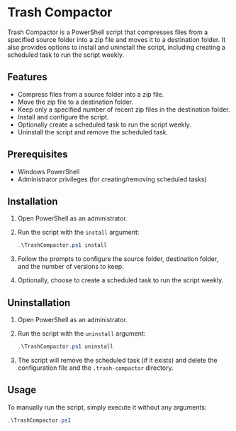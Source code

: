 # Trash Compactor

Trash Compactor is a PowerShell script that compresses files from a specified source folder into a zip file and moves it to a destination folder. It also provides options to install and uninstall the script, including creating a scheduled task to run the script weekly.

## Features

- Compress files from a source folder into a zip file.
- Move the zip file to a destination folder.
- Keep only a specified number of recent zip files in the destination folder.
- Install and configure the script.
- Optionally create a scheduled task to run the script weekly.
- Uninstall the script and remove the scheduled task.

## Prerequisites

- Windows PowerShell
- Administrator privileges (for creating/removing scheduled tasks)

## Installation

1. Open PowerShell as an administrator.
2. Run the script with the `install` argument:

    ```powershell
    .\TrashCompactor.ps1 install
    ```

3. Follow the prompts to configure the source folder, destination folder, and the number of versions to keep.
4. Optionally, choose to create a scheduled task to run the script weekly.

## Uninstallation

1. Open PowerShell as an administrator.
2. Run the script with the `uninstall` argument:

    ```powershell
    .\TrashCompactor.ps1 uninstall
    ```

3. The script will remove the scheduled task (if it exists) and delete the configuration file and the `.trash-compactor` directory.

## Usage

To manually run the script, simply execute it without any arguments:

```powershell
.\TrashCompactor.ps1